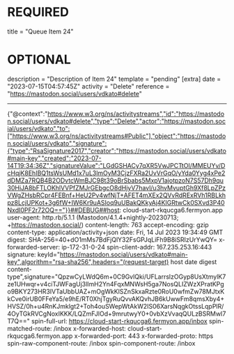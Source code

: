 
# REQUIRED
title = "Queue Item 24"
# OPTIONAL
description = "Description of Item 24"
template = "pending"
[extra]
date = "2023-07-15T04:57:45Z"
activity = "Delete"
reference = "https://mastodon.social/users/vdkato#delete"

---
{"@context":"https://www.w3.org/ns/activitystreams","id":"https://mastodon.social/users/vdkato#delete","type":"Delete","actor":"https://mastodon.social/users/vdkato","to":["https://www.w3.org/ns/activitystreams#Public"],"object":"https://mastodon.social/users/vdkato","signature":{"type":"RsaSignature2017","creator":"https://mastodon.social/users/vdkato#main-key","created":"2023-07-14T19:34:36Z","signatureValue":"LGdGSHACy7qXR5VwJPCTtOI/MMEUYv/DcHqjK8EhIBQ1tsWsUMd1x7uL3lmOyM3CjzFXRa2UvVrGqO/yYda0Yyg4xPe2dDMZa7RQB4B2ODvtcWmBJC98t39oBrSbabs5MxpV1ajotpzoN7S57Dh9qu30HiJA8bFTLOKhlVVPfZMJrGEbgcO8dHjyV7havl/u3hvMvuptGh9Xf8LpZPzVWgZHsbRCpr4FEBnf+HeU2Pv4wfNjT+AFET4mXEx2QVvRdRExRVh1RBLkhpz8LcjUPKot+3g6fW+IW6Kr9uASIoq9uUBakQKkyAj4KIGRtwCk0SXvd3P40NxdI0PF2r72OQ=="}}##DEBUG##host: cloud-start-rkqucga6.fermyon.app
user-agent: http.rb/5.1.1 (Mastodon/4.1.4+nightly-20230713; +https://mastodon.social/)
content-length: 763
accept-encoding: gzip
content-type: application/activity+json
date: Fri, 14 Jul 2023 19:34:49 GMT
digest: SHA-256=40+dO1mMs7BdFjQlY32FsGPJqLiFh9B8iSRIzUrYwQY=
x-forwarded-server: ip-172-31-0-24
spin-client-addr: 167.235.253.16:443
signature: keyId="https://mastodon.social/users/vdkato#main-key",algorithm="rsa-sha256",headers="(request-target) host date digest content-type",signature="QpzwCyLWdQ6m+0C9GvlQki/UFLarrslzOGyp8UsXtmylK7ze1UHwqr+v4ciTJWFagUj3lImH2Yn4FqxMNWsH5ga7NosQLIZWzXPratKPgo9BKY273HR3IVTaUbbUAZ+mOgWkKlSZnSkxaRzte0RoU0wfmZw78MJtxKkCve0irUB0FFeYa5/e9hE/RT0XhjTgyRuQvvAKQvhJB6kUwwFm8qmsXby4+HVSZ/0h+u4RnKJmklgt2+Toh4ouSWepWtAkW2IS06XarsNqgkOtssLqpPlR/4OyTGkRVCgNoxIKKK/LQZmFJlOd+9mrutwyY0+0vbXzVvaqQULzBSRMwI7T7Q=="
spin-full-url: https://cloud-start-rkqucga6.fermyon.app/inbox
spin-matched-route: /inbox
x-forwarded-host: cloud-start-rkqucga6.fermyon.app
x-forwarded-port: 443
x-forwarded-proto: https
spin-raw-component-route: /inbox
spin-component-route: /inbox

